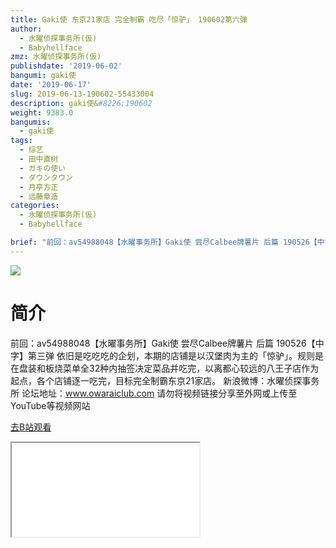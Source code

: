 ```yaml
---
title: Gaki使 东京21家店 完全制霸 吃尽「惊驴」 190602第六弹
author:
  - 水曜侦探事务所(仮)
  - Babyhellface
zmz: 水曜侦探事务所(仮)
publishdate: '2019-06-02'
bangumi: gaki使
date: '2019-06-17'
slug: 2019-06-13-190602-55433004
description: gaki使&#8226;190602
weight: 9383.0
bangumis:
  - gaki使
tags:
  - 综艺
  - 田中直树
  - ガキの使い
  - ダウンタウン
  - 月亭方正
  - 远藤章造
categories:
  - 水曜侦探事务所(仮)
  - Babyhellface

brief: "前回：av54988048【水曜事务所】Gaki使 尝尽Calbee牌薯片 后篇 190526【中字】第三弹 依旧是吃吃吃的企划，本期的店铺是以汉堡肉为主的「惊驴」。规则是在盘装和板烧菜单全32种内抽签决定菜品并吃完，以离都心较远的八王子店作为起点，各个店铺逐一吃完，目标完全制霸东京21家店。 新浪微博：水曜侦探事务所 论坛地址：www.owaraiclub.com 请勿将视频链接分享至外网或上传至YouTube等视频网站"
---
```

![](https://raw.githubusercontent.com/tcgriffith/owaraisite/master/static/tmpimg/71416c7d36accc77136efaf2d51931658caac126.jpg.480.jpg)
# 简介  
前回：av54988048【水曜事务所】Gaki使 尝尽Calbee牌薯片 后篇 190526【中字】第三弹
依旧是吃吃吃的企划，本期的店铺是以汉堡肉为主的「惊驴」。规则是在盘装和板烧菜单全32种内抽签决定菜品并吃完，以离都心较远的八王子店作为起点，各个店铺逐一吃完，目标完全制霸东京21家店。
新浪微博：水曜侦探事务所 论坛地址：www.owaraiclub.com
请勿将视频链接分享至外网或上传至YouTube等视频网站  

[去B站观看](https://www.bilibili.com/video/av55433004/)
<div class ="resp-container"><iframe class="testiframe" src="//player.bilibili.com/player.html?aid=55433004"", scrolling="no", allowfullscreen="true" > </iframe></div> 
